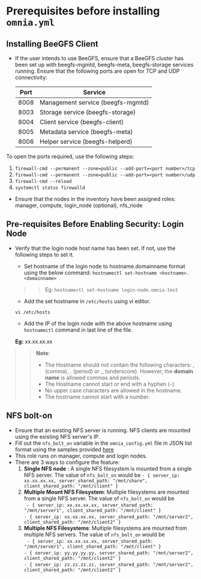 # Prerequisites before installing `omnia.yml`


## Installing BeeGFS Client
* If the user intends to use BeeGFS, ensure that a BeeGFS cluster has been set up with beegfs-mgmtd, beegfs-meta, beegfs-storage services running.
  Ensure that the following ports are open for TCP and UDP connectivity:

  | Port | Service                           |
  |------|-----------------------------------|
  | 8008 | Management service (beegfs-mgmtd) |
  | 8003 | Storage service (beegfs-storage)  |
  | 8004 | Client service (beegfs-client)    |
  | 8005 | Metadata service (beegfs-meta)    |
  | 8006 | Helper service (beegfs-helperd)   |

To open the ports required, use the following steps:
1. `firewall-cmd --permanent --zone=public --add-port=<port number>/tcp`
2. `firewall-cmd --permanent --zone=public --add-port=<port number>/udp`
3. `firewall-cmd --reload`
4. `systemctl status firewalld`

* Ensure that the nodes in the inventory have been assigned roles: manager, compute, login_node (optional), nfs_node

## Pre-requisites Before Enabling Security: Login Node

* Verify that the login node host name has been set. If not, use the following steps to set it.
    * Set hostname of the login node to hostname.domainname format using the below command:
      `hostnamectl set-hostname <hostname>.<domainname>`
  >>Eg: `hostnamectl set-hostname login-node.omnia.test`
    * Add the set hostname in `/etc/hosts` using vi editor.

  `vi /etc/hosts`

    * Add the IP of the login node with the above hostname using `hostnamectl` command in last line of the file.

  __Eg:__  xx.xx.xx.xx <hostname>

>> **Note**:
>>	* The Hostname should not contain the following characters: , (comma), \. (period) or _ (underscore). However, the **domain name** is allowed commas and periods.
>>	* The Hostname cannot start or end with a hyphen (-).
>>	* No upper case characters are allowed in the hostname.
>>	* The hostname cannot start with a number.

## NFS bolt-on
* Ensure that an existing NFS server is running. NFS clients are mounted using the existing NFS server's IP.
* Fill out the `nfs_bolt_on` variable in the `omnia_config.yml` file in JSON list format using the samples provided [here](../Input_Parameter_Guide/omnia_config.md)
* This role runs on manager, compute and login nodes.
* There are 3 ways to configure the feature:
  1. **Single NFS node** : A single NFS filesystem is mounted from a single NFS server. The value of `nfs_bolt_on` would be `- { server_ip: xx.xx.xx.xx, server_shared_path: "/mnt/share", client_shared_path: "/mnt/client" }`
  2. **Multiple Mount NFS Filesystem**: Multiple filesystems are mounted from a single NFS server. The value of `nfs_bolt_on` would be <br>` - { server_ip: xx.xx.xx.xx, server_shared_path: "/mnt/server1", client_shared_path: "/mnt/client" }` <br> `- { server_ip: xx.xx.xx.xx, server_shared_path: "/mnt/server2", client_shared_path: "/mnt/client2" }`
  3. **Multiple NFS Filesystems**: Multiple filesystems are mounted from multiple NFS servers. The value of `nfs_bolt_on` would be <br> ` - { server_ip: xx.xx.xx.xx, server_shared_path: "/mnt/server1", client_shared_path: "/mnt/client" }` <br> `- { server_ip: yy.yy.yy.yy, server_shared_path: "/mnt/server2", client_shared_path: "/mnt/client2" }` <br> `- { server_ip: zz.zz.zz.zz, server_shared_path: "/mnt/server2", client_shared_path: "/mnt/client2" } `
